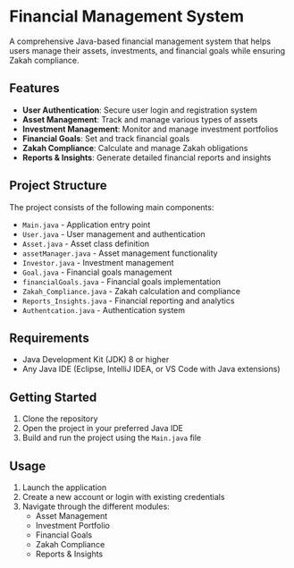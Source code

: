 # Financial Management System

A comprehensive Java-based financial management system that helps users manage their assets, investments, and financial goals while ensuring Zakah compliance.

## Features

- **User Authentication**: Secure user login and registration system
- **Asset Management**: Track and manage various types of assets
- **Investment Management**: Monitor and manage investment portfolios
- **Financial Goals**: Set and track financial goals
- **Zakah Compliance**: Calculate and manage Zakah obligations
- **Reports & Insights**: Generate detailed financial reports and insights

## Project Structure

The project consists of the following main components:

- `Main.java` - Application entry point
- `User.java` - User management and authentication
- `Asset.java` - Asset class definition
- `assetManager.java` - Asset management functionality
- `Investor.java` - Investment management
- `Goal.java` - Financial goals management
- `financialGoals.java` - Financial goals implementation
- `Zakah_Compliance.java` - Zakah calculation and compliance
- `Reports_Insights.java` - Financial reporting and analytics
- `Authentcation.java` - Authentication system

## Requirements

- Java Development Kit (JDK) 8 or higher
- Any Java IDE (Eclipse, IntelliJ IDEA, or VS Code with Java extensions)

## Getting Started

1. Clone the repository
2. Open the project in your preferred Java IDE
3. Build and run the project using the `Main.java` file

## Usage

1. Launch the application
2. Create a new account or login with existing credentials
3. Navigate through the different modules:
   - Asset Management
   - Investment Portfolio
   - Financial Goals
   - Zakah Compliance
   - Reports & Insights

